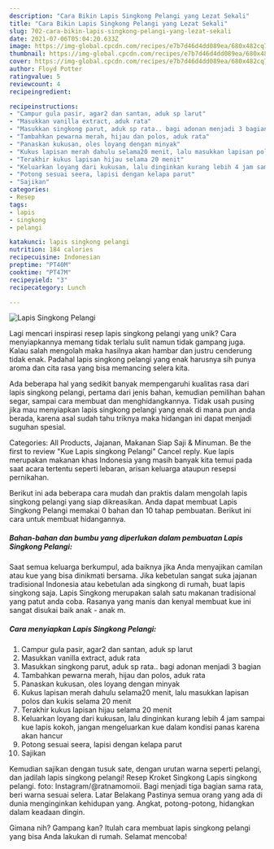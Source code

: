 ```yaml
---
description: "Cara Bikin Lapis Singkong Pelangi yang Lezat Sekali"
title: "Cara Bikin Lapis Singkong Pelangi yang Lezat Sekali"
slug: 702-cara-bikin-lapis-singkong-pelangi-yang-lezat-sekali
date: 2021-07-06T05:04:20.633Z
image: https://img-global.cpcdn.com/recipes/e7b7d46d4dd089ea/680x482cq70/lapis-singkong-pelangi-foto-resep-utama.jpg
thumbnail: https://img-global.cpcdn.com/recipes/e7b7d46d4dd089ea/680x482cq70/lapis-singkong-pelangi-foto-resep-utama.jpg
cover: https://img-global.cpcdn.com/recipes/e7b7d46d4dd089ea/680x482cq70/lapis-singkong-pelangi-foto-resep-utama.jpg
author: Floyd Potter
ratingvalue: 5
reviewcount: 4
recipeingredient:

recipeinstructions:
- "Campur gula pasir, agar2 dan santan, aduk sp larut"
- "Masukkan vanilla extract, aduk rata"
- "Masukkan singkong parut, aduk sp rata.. bagi adonan menjadi 3 bagian"
- "Tambahkan pewarna merah, hijau dan polos, aduk rata"
- "Panaskan kukusan, oles loyang dengan minyak"
- "Kukus lapisan merah dahulu selama20 menit, lalu masukkan lapisan polos dan kukis selama 20 menit"
- "Terakhir kukus lapisan hijau selama 20 menit"
- "Keluarkan loyang dari kukusan, lalu dinginkan kurang lebih 4 jam sampai kue lapis kokoh, jangan mengeluarkan kue dalam kondisi panas karena akan hancur"
- "Potong sesuai seera, lapisi dengan kelapa parut"
- "Sajikan"
categories:
- Resep
tags:
- lapis
- singkong
- pelangi

katakunci: lapis singkong pelangi 
nutrition: 184 calories
recipecuisine: Indonesian
preptime: "PT40M"
cooktime: "PT47M"
recipeyield: "3"
recipecategory: Lunch

---
```



![Lapis Singkong Pelangi](https://img-global.cpcdn.com/recipes/e7b7d46d4dd089ea/680x482cq70/lapis-singkong-pelangi-foto-resep-utama.jpg)

Lagi mencari inspirasi resep lapis singkong pelangi yang unik? Cara menyiapkannya memang tidak terlalu sulit namun tidak gampang juga. Kalau salah mengolah maka hasilnya akan hambar dan justru cenderung tidak enak. Padahal lapis singkong pelangi yang enak harusnya sih punya aroma dan cita rasa yang bisa memancing selera kita.

Ada beberapa hal yang sedikit banyak mempengaruhi kualitas rasa dari lapis singkong pelangi, pertama dari jenis bahan, kemudian pemilihan bahan segar, sampai cara membuat dan menghidangkannya. Tidak usah pusing jika mau menyiapkan lapis singkong pelangi yang enak di mana pun anda berada, karena asal sudah tahu triknya maka hidangan ini dapat menjadi suguhan spesial.

Categories: All Products, Jajanan, Makanan Siap Saji &amp; Minuman. Be the first to review &#34;Kue Lapis singkong Pelangi&#34; Cancel reply. Kue lapis merupakan makanan khas Indonesia yang masih banyak kita temui pada saat acara tertentu seperti lebaran, arisan keluarga ataupun resepsi pernikahan.


Berikut ini ada beberapa cara mudah dan praktis dalam mengolah lapis singkong pelangi yang siap dikreasikan. Anda dapat membuat Lapis Singkong Pelangi memakai 0 bahan dan 10 tahap pembuatan. Berikut ini cara untuk membuat hidangannya.

<!--inarticleads1-->

##### Bahan-bahan dan bumbu yang diperlukan dalam pembuatan Lapis Singkong Pelangi:



Saat semua keluarga berkumpul, ada baiknya jika Anda menyajikan camilan atau kue yang bisa dinikmati bersama. Jika kebetulan sangat suka jajanan tradisional Indonesia atau kebetulan ada singkong di rumah, buat lapis singkong saja. Lapis Singkong merupakan salah satu makanan tradisional yang patut anda coba. Rasanya yang manis dan kenyal membuat kue ini sangat disukai baik anak - anak m. 

<!--inarticleads2-->

##### Cara menyiapkan Lapis Singkong Pelangi:

1. Campur gula pasir, agar2 dan santan, aduk sp larut
1. Masukkan vanilla extract, aduk rata
1. Masukkan singkong parut, aduk sp rata.. bagi adonan menjadi 3 bagian
1. Tambahkan pewarna merah, hijau dan polos, aduk rata
1. Panaskan kukusan, oles loyang dengan minyak
1. Kukus lapisan merah dahulu selama20 menit, lalu masukkan lapisan polos dan kukis selama 20 menit
1. Terakhir kukus lapisan hijau selama 20 menit
1. Keluarkan loyang dari kukusan, lalu dinginkan kurang lebih 4 jam sampai kue lapis kokoh, jangan mengeluarkan kue dalam kondisi panas karena akan hancur
1. Potong sesuai seera, lapisi dengan kelapa parut
1. Sajikan


Kemudian sajikan dengan tusuk sate, dengan urutan warna seperti pelangi, dan jadilah lapis singkong pelangi! Resep Kroket Singkong Lapis singkong pelangi. foto: Instagram/@ratnamomoii. Bagi menjadi tiga bagian sama rata, beri warna sesuai selera. Latar Belakang Pastinya semua orang yang ada di dunia menginginkan kehidupan yang. Angkat, potong-potong, hidangkan dalam keadaan dingin. 

Gimana nih? Gampang kan? Itulah cara membuat lapis singkong pelangi yang bisa Anda lakukan di rumah. Selamat mencoba!
